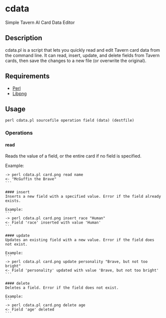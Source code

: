 # cdata
Simple Tavern AI Card Data Editor
## Description
cdata.pl is a script that lets you quickly read and edit Tavern card data from the command line. It can read, insert, update, and delete fields from Tavern cards, then save the changes to a new file (or overwrite the original).

## Requirements
* [Perl](https://www.perl.org/get.html)
* [Libpng](https://metacpan.org/dist/Image-PNG-Libpng/view/lib/Image/PNG/Libpng.pod)

## Usage
`perl cdata.pl sourcefile operation field (data) (destfile)`

### Operations
#### read
Reads the value of a field, or the entire card if no field is specified.

Example: 
````
-> perl cdata.pl card.png read name
<- "McGuffin the Brave"
```

#### insert
Inserts a new field with a specified value. Error if the field already exists.

Example:
```
-> perl cdata.pl card.png insert race "Human"
<- Field 'race' inserted with value 'Human'
```

#### update
Updates an existing field with a new value. Error if the field does not exist.

Example:
```
-> perl cdata.pl card.png update personality "Brave, but not too bright"
<- Field 'personality' updated with value 'Brave, but not too bright'
```

#### delete
Deletes a field. Error if the field does not exist.

Example: 
```
-> perl cdata.pl card.png delete age
<- Field 'age' deleted
```
